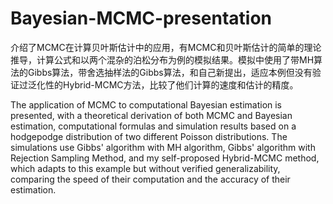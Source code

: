 # Bayesian-MCMC-presentation
介绍了MCMC在计算贝叶斯估计中的应用，有MCMC和贝叶斯估计的简单的理论推导，计算公式和以两个混杂的泊松分布为例的模拟结果。模拟中使用了带MH算法的Gibbs算法，带舍选抽样法的Gibbs算法，和自己新提出，适应本例但没有验证过泛化性的Hybrid-MCMC方法，比较了他们计算的速度和估计的精度。

The application of MCMC to computational Bayesian estimation is presented, with a theoretical derivation of both MCMC and Bayesian estimation, computational formulas and simulation results based on a hodgepodge distribution of two different Poisson distributions. The simulations use Gibbs' algorithm with MH algorithm, Gibbs' algorithm with Rejection Sampling Method, and my self-proposed Hybrid-MCMC method, which adapts to this example but without verified generalizability, comparing the speed of their computation and the accuracy of their estimation.
